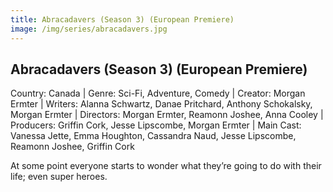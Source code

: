 ```yaml
---
title: Abracadavers (Season 3) (European Premiere)
image: /img/series/abracadavers.jpg
---
```



## Abracadavers (Season 3) (European Premiere)
Country: Canada | Genre: Sci-Fi, Adventure, Comedy | Creator: Morgan Ermter | Writers: Alanna Schwartz, Danae Pritchard, Anthony Schokalsky, Morgan Ermter | Directors: Morgan Ermter, Reamonn Joshee, Anna Cooley | Producers: Griffin Cork, Jesse Lipscombe, Morgan Ermter | Main Cast: Vanessa Jette, Emma Houghton, Cassandra Naud, Jesse Lipscombe, Reamonn Joshee, Griffin Cork



At some point everyone starts to wonder what they’re going to do with their life; even super heroes.